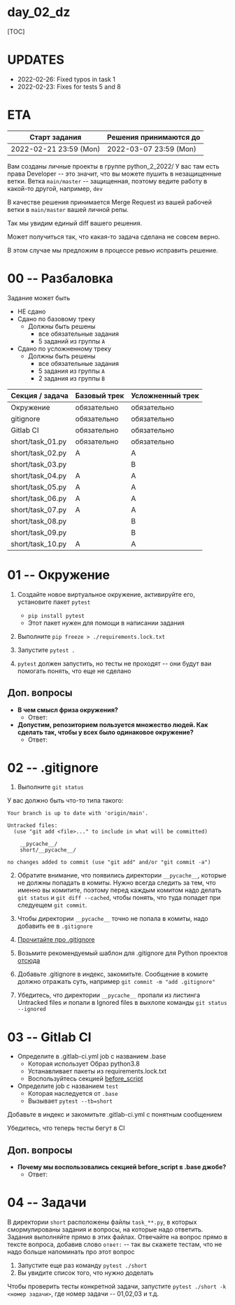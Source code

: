 # day_02_dz

[TOC]

# UPDATES

- 2022-02-26: Fixed typos in task 1
- 2022-02-23: Fixes for tests 5 and 8

# ETA

| Старт задания          | Решения принимаются до |
| ---------------------- | ---------------------- |
| 2022-02-21 23:59 (Mon) | 2022-03-07 23:59 (Mon) | 

Вам созданы личные проекты в группе python_2_2022/<user>
У вас там есть права Developer -- это значит, что вы можете пушить в незащищенные ветки.
Ветка `main/master` -- защищенная, поэтому ведите работу в какой-то другой, например, `dev`


В качестве решения принимается Merge Request из вашей рабочей ветки в `main/master` вашей личной репы.

Так мы увидим единый diff вашего решения.

Может получиться так, что какая-то задача сделана не совсем верно.

В этом случае мы предложим в процессе ревью исправить решение.


# 00 -- Разбаловка

Задание может быть

- НЕ сдано
- Сдано по базовому треку
    - Должны быть решены
        - все обязательные задания
        - 5 заданий из группы `A`
- Сдано по усложненному треку
    - Должны быть решены
        - все обязательные задания
        - 5 задания из группы `A`
        - 2 задания из группы `B`



| Секция / задача  | Базовый трек | Усложненный трек |
|------------------|--------------|------------------|
| Окружение        | обязательно  | обязательно      |
| gitignore        | обязательно  | обязательно      |
| Gitlab CI        | обязательно  | обязательно      |
| short/task_01.py | обязательно  | обязательно      |
| short/task_02.py | A            | A                |
| short/task_03.py |              | B                |
| short/task_04.py | A            | A                |
| short/task_05.py | A            | A                |
| short/task_06.py | A            | A                |
| short/task_07.py | A            | A                |
| short/task_08.py |              | B                |
| short/task_09.py |              | B                |
| short/task_10.py | A            | A                |


# 01 -- Окружение

1. Создайте новое виртуальное окружение, активируйте его, установите пакет `pytest`
    - `pip install pytest`
    - Этот пакет нужен для помощи в написании задания
2. Выполните `pip freeze > ./requirements.lock.txt`



3. Запустите `pytest .`
4. `pytest` должен запустить, но тесты не проходят -- они будут ваи помогать понять, что еще не сделано

## Доп. вопросы
- **В чем смысл фриза окружения?**
    - Ответ:
- **Допустим, репозиторием пользуется множество людей. Как сделать так, чтобы у всех было одинаковое окружение?**
    - Ответ:

# 02 -- .gitignore

1. Выполните `git status`

У вас должно быть что-то типа такого:

```On branch main
Your branch is up to date with 'origin/main'.

Untracked files:
  (use "git add <file>..." to include in what will be committed)

	__pycache__/
	short/__pycache__/

no changes added to commit (use "git add" and/or "git commit -a")
```

2. Обратите внимание, что появились директории `__pycache__`, которые не должны попадать в комиты.
Нужно всегда следить за тем, что именно вы комитите, поэтому перед каждым комитом надо делать `git status` и `git diff --cached`, чтобы понять, что туда попадет при следуещем `git commit`.

3. Чтобы директории `__pycache__` точно не попала в комиты, надо добавить ее в `.gitignore`
4. [Прочитайте про .gitignore](https://docs.github.com/en/get-started/getting-started-with-git/ignoring-files)
5. Возьмите рекомендуемый шаблон для .gitignore для Python проектов [отсюда](https://github.com/github/gitignore)
6. Добавьте .gitignore в индекс, закомитьте. Сообщение в комите должно отражать суть, например `git commit -m "add .gitignore"`
7. Убедитесь, что директории `__pycache__` пропали из листинга Untracked files и попали в Ignored files в выхлопе команды `git status --ignored`


# 03 -- Gitlab CI

- Определите в .gitlab-ci.yml job c названием .base
    - Которая использует Образ python3.8
    - Устанавливает пакеты из requirements.lock.txt
    - Воспользуйтесь секцией [before_script](https://docs.gitlab.com/ee/ci/yaml/)
- Определите job c названием `test`
    - Которая наследуется от `.base`
    - Вызывает `pytest --tb=short`


Добавьте в индекс и закомитьте .gitlab-ci.yml c понятным сообщением

Убедитесь, что теперь тесты бегут в CI

## Доп. вопросы
- **Почему мы воспользовались секцией before_script в .base джобе?**
    - Ответ:


# 04 -- Задачи

В директории `short` расположены файлы `task_**.py`, в которых смормулированы задания и вопросы, на которые надо ответить.
Задания выполняйте прямо в этих файлах.
Отвечайте на вопрос прямо в тексте вопроса, добавив слово `ответ:` -- так вы скажете тестам, что не надо больше напоминать про этот вопрос

1. Запустите еще раз команду `pytest ./short`
2. Вы увидите список того, что нужно доделать

Чтобы проверить тесты конкретной задачи, запустите `pytest ./short -k <номер задачи>`, где номер задачи -- 01,02,03 и т.д.
